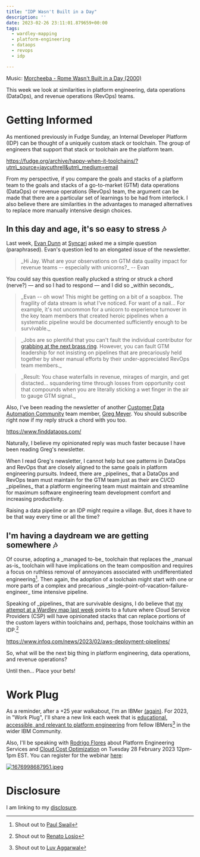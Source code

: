 ```yaml
---
title: "IDP Wasn't Built in a Day"
description: ''
date: 2023-02-26 23:11:01.879659+00:00
tags:
  - wardley-mapping
  - platform-engineering
  - dataops
  - revops
  - idp

---
```


  

Music: [Morcheeba - Rome Wasn't Built in a Day (2000)](https://www.youtube.com/watch?v=FLGJXbl6g8o)

This week we look at similarities in platform engineering, data operations (DataOps), and revenue operations (RevOps) teams.

# Getting Informed

As mentioned previously in Fudge Sunday, an Internal Developer Platform (IDP) can be thought of a uniquely custom stack or toolchain. The group of engineers that support that stack or toolchain are the platform team.

https://fudge.org/archive/happy-when-it-toolchains/?utm\_source=jaycuthrell&utm\_medium=email

From my perspective, if you compare the goals and stacks of a platform team to the goals and stacks of a go-to-market (GTM) data operations (DataOps) or revenue operations (RevOps) team, the argument can be made that there are a particular set of learnings to be had from interlock. I also believe there are similarities in the advantages to managed alternatives to replace more manually intensive design choices.

## In this day and age, it's so easy to stress 🎶

Last week, [Evan Dunn](https://www.linkedin.com/in/evanpdunn/) at [Syncari](https://syncari.com/) asked me a simple question (paraphrased). Evan's question led to an elongated issue of the newsletter.

> \_Hi Jay. What are your observations on GTM data quality impact for revenue teams -- especially with unicorns?\_ -- Evan

You could say this question really plucked a string or struck a chord (nerve?) — and so I had to respond — and I did so \_within seconds\_.

> \_Evan -- oh wow! This might be getting on a bit of a soapbox. The fragility of data stream is what I've noticed. For want of a nail... For example, it's not uncommon for a unicorn to experience turnover in the key team members that created heroic pipelines when a systematic pipeline would be documented sufficiently enough to be survivable.\_ 

> \_Jobs are so plentiful that you can't fault the individual contributor for [grabbing at the next brass ring](https://www.youtube.com/watch?v=wyNvJ8nBaH4). However, you can fault GTM leadership for not insisting on pipelines that are precariously held together by sheer manual efforts by their under-appreciated RevOps team members.\_

> \_Result: You chase waterfalls in revenue, mirages of margin, and get distacted... squandering time through losses from opportunity cost that compounds when you are literally sticking a wet finger in the air to gauge GTM signal.\_

Also, I've been reading the newsletter of another [Customer Data Automation Community](https://syncari.com/customer-data-automation-community/) team member, [Greg Meyer](https://www.linkedin.com/in/gregmeyer/). You should subscribe right now if my reply struck a chord with you too.

https://www.finddataops.com/

Naturally, I believe my opinionated reply was much faster because I have been reading Greg's newsletter.

When I read Greg's newsletter, I cannot help but see patterns in DataOps and RevOps that are closely aligned to the same goals in platform engineering pursuits. Indeed, there are \_pipelines\_ that a DataOps and RevOps team must maintain for the GTM team just as their are CI/CD \_pipelines\_ that a platform engineering team must maintain and streamline for maximum software engineering team development comfort and increasing productivity.

Raising a data pipeline or an IDP might require a village. But, does it have to be that way every time or all the time?

## I'm having a daydream we are getting somewhere 🎶

Of course, adopting a \_managed to-be\_ toolchain that replaces the \_manual as-is\_ toolchain will have implications on the team composition and requires a focus on ruthless removal of annoyances associated with undifferentiated engineering[^1]. Then again, the adoption of a toolchain might start with one or more parts of a complex and precarious \_single-point-of-vacation-failure-engineer\_ time intensive pipeline.

Speaking of \_pipelines\_ that are survivable designs, I do believe that [my attempt at a Wardley map last week](https://fudge.org/archive/map-of-the-platformatique/) points to a future where Cloud Service Providers (CSP) will have opinionated stacks that can replace portions of the custom layers within toolchains and, perhaps, those toolchains within an IDP.[^2]

https://www.infoq.com/news/2023/02/aws-deployment-pipelines/

So, what will be the next big thing in platform engineering, data operations, and revenue operations? 

Until then… Place your bets!

# Work Plug

As a reminder, after a +25 year walkabout, I'm an IBMer [(again)](https://jaycuthrell.com/about/). For 2023, in "Work Plug", I'll share a new link each week that is [educational, accessible, and relevant to platform engineering](https://www.youtube.com/watch?v=6kEGUCrBEU0) from fellow IBMers[^IBMer] in the wider IBM Community.

Also, I'll be speaking with [Rodrigo Flores](https://www.linkedin.com/in/roflores/) about Platform Engineering Services and [Cloud Cost Optimization](https://www.ibm.com/events/reg/flow/ibm/hnlw9hmb/landing/page/landing) on Tuesday 28 February 2023 12pm-1pm EST. You can register for the webinar [here](https://www.ibm.com/events/reg/flow/ibm/hnlw9hmb/landing/page/landing):

[![1676998687951.jpeg](https://buttondown-attachments.s3.us-west-2.amazonaws.com/images/d7fdd381-c272-4ff7-8a3c-cfff4b52dd46.jpeg) ](https://www.ibm.com/events/reg/flow/ibm/hnlw9hmb/landing/page/landing)

# Disclosure

I am linking to my [disclosure](https://jaycuthrell.com/disclosure/).
 
[^1]: Shout out to [Paul Swail](https://notes.serverlessfirst.com/public/Undifferentiated+heavy+lifting)
[^2]: Shout out to [Renato Losio](https://www.linkedin.com/in/rlosio)
[^IBMer]: Shout out to [Luv Aggarwal](https://www.linkedin.com/in/aggarwalluv/)

